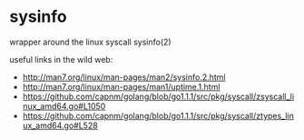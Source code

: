 sysinfo
=======

wrapper around the linux syscall sysinfo(2)

useful links in the wild web:
* http://man7.org/linux/man-pages/man2/sysinfo.2.html
* http://man7.org/linux/man-pages/man1/uptime.1.html
* https://github.com/capnm/golang/blob/go1.1.1/src/pkg/syscall/zsyscall_linux_amd64.go#L1050
* https://github.com/capnm/golang/blob/go1.1.1/src/pkg/syscall/ztypes_linux_amd64.go#L528
